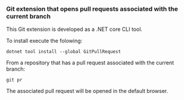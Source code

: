 ### Git extension that opens pull requests associated with the current branch

This Git extension is developed as a .NET core CLI tool.

To install execute the folowing:
```
dotnet tool install --global GitPullRequest
```

From a repository that has a pull request associated with the current branch:
```
git pr
```

The associated pull request will be opened in the default browser.
